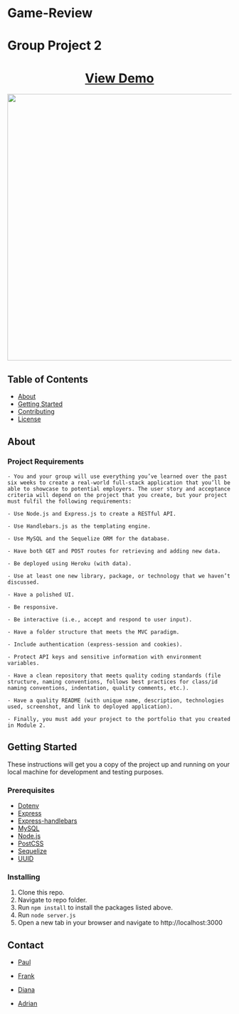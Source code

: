 # Game-Review
# Group Project 2 

<h1 align="center">
    <a href="https://" target="_blank">
     View Demo
    </a>
</h1>
<div align="center">
    <img src=".jpg" width="600px">
</div>

## Table of Contents

- [About](#about)
- [Getting Started](#getting_started)
- [Contributing](./CONTRIBUTING.md)
- [License](./LICENSE)


## About <a name = "about"></a>

### Project Requirements

```
- You and your group will use everything you’ve learned over the past six weeks to create a real-world full-stack application that you’ll be able to showcase to potential employers. The user story and acceptance criteria will depend on the project that you create, but your project must fulfil the following requirements:

- Use Node.js and Express.js to create a RESTful API.

- Use Handlebars.js as the templating engine.

- Use MySQL and the Sequelize ORM for the database.

- Have both GET and POST routes for retrieving and adding new data.

- Be deployed using Heroku (with data).

- Use at least one new library, package, or technology that we haven’t discussed.

- Have a polished UI.

- Be responsive.

- Be interactive (i.e., accept and respond to user input).

- Have a folder structure that meets the MVC paradigm.

- Include authentication (express-session and cookies).

- Protect API keys and sensitive information with environment variables.

- Have a clean repository that meets quality coding standards (file structure, naming conventions, follows best practices for class/id naming conventions, indentation, quality comments, etc.).

- Have a quality README (with unique name, description, technologies used, screenshot, and link to deployed application).

- Finally, you must add your project to the portfolio that you created in Module 2.
```

## Getting Started <a name = "getting_started"></a>

These instructions will get you a copy of the project up and running on your local machine for development and testing purposes.

### Prerequisites
- [Dotenv](https://www.npmjs.com/package/dotenv)
- [Express](https://www.npmjs.com/package/express)
- [Express-handlebars](https://www.npmjs.com/package/express-handlebars)
- [MySQL](https://www.npmjs.com/package/mysql)
- [Node.js](https://nodejs.org/en/)
- [PostCSS](https://www.npmjs.com/package/postcss)
- [Sequelize](https://www.npmjs.com/package/sequelize)
- [UUID](https://www.npmjs.com/package/uuid)

### Installing

1. Clone this repo.
2. Navigate to repo folder.
3. Run `npm install` to install the packages listed above.
4. Run `node server.js`
5. Open a new tab in your browser and navigate to http://localhost:3000

## Contact <a name = "contact"></a>

- [Paul](https://github.com/Cervp22)

- [Frank](https://github.com/FROMERO63)

- [Diana](https://github.com/dianafabela8)

- [Adrian](https://github.com/Adrianman562)

